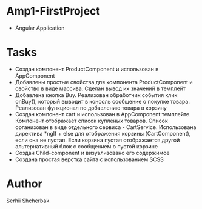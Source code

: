 Amp1-FirstProject
====================

* Angular Application

# Tasks
* Создан компонент ProductComponent и использован в AppComponent 
* Добавлены простые свойства для компонента ProductComponent и свойство в виде массива. Сделан вывод их значений в темплейт
* Добавлена кнопка Buy. Реализован обработчик события клик onBuy(), который выводит в консоль сообщение о покупке товара. Реализован функционал по добавлению товара в корзину
* Создан компонент cart и использован в AppComponent темплейте. Компонент отображает список купленых товаров. Список организован в виде отдельного сервиса - CartService.  Использована директива *ngIf + else для отображения корзины (CartComponent), если она не пустая. Если корзина пустая отображается другой альтернативный блок с сообщением о пустой корзине
* Создан Child-component и визуализовано его содержимое
* Создана простая верстка сайта с использованием SCSS

# Author
Serhii Shcherbak